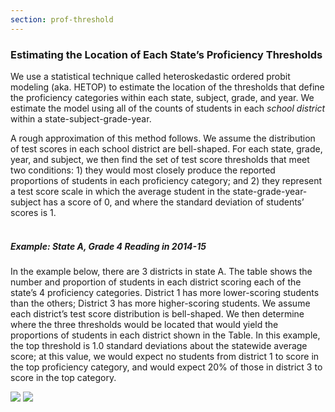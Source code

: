 ```yaml
---
section: prof-threshold
---
```

### Estimating the Location of Each State’s Proficiency Thresholds

We use a statistical technique called heteroskedastic ordered probit modeling (aka. HETOP) to estimate the location of the thresholds that define the proficiency categories within each state, subject, grade, and year. We estimate the model using all of the counts of students in each <i>school district</i> within a state-subject-grade-year. 

A rough approximation of this method follows. We assume the distribution of test scores in each school district are bell-shaped. For each state, grade, year, and subject, we then find the set of test score thresholds that meet two conditions: 1) they would most closely produce the reported proportions of students in each proficiency category; and 2) they represent a test score scale in which the average student in the state-grade-year-subject has a score of 0, and where the standard deviation of students’ scores is 1.  <br><br>

##### Example: State A, Grade 4 Reading in 2014-15

In the example below, there are 3 districts in state A. The table shows the number and proportion of students in each district scoring each of the state’s 4 proficiency categories. District 1 has more lower-scoring students than the others; District 3 has more higher-scoring students. We assume each district’s test score distribution is bell-shaped. We then determine where the three thresholds would be located that would yield the proportions of students in each district shown in the Table. In this example, the top threshold is 1.0 standard deviations about the statewide average score; at this value, we would expect no students from district 1 to score in the top proficiency category, and would expect 20% of those in district 3 to score in the top category.


<img src="/images/methods/distribution-table.svg" class="w-100 mt-3 mb-8">
<img src="/images/methods/distribution-chart.svg" class="w-75 mx-auto d-flex" />
<br>

